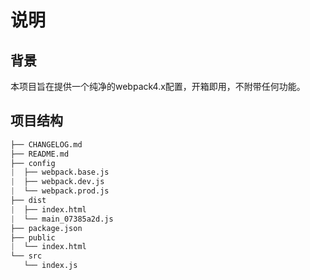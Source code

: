 # 说明
## 背景
本项目旨在提供一个纯净的webpack4.x配置，开箱即用，不附带任何功能。

## 项目结构
```s
├── CHANGELOG.md
├── README.md
├── config
|  ├── webpack.base.js
|  ├── webpack.dev.js
|  └── webpack.prod.js
├── dist
|  ├── index.html
|  └── main_07385a2d.js
├── package.json
├── public
|  └── index.html
└── src
   └── index.js
```